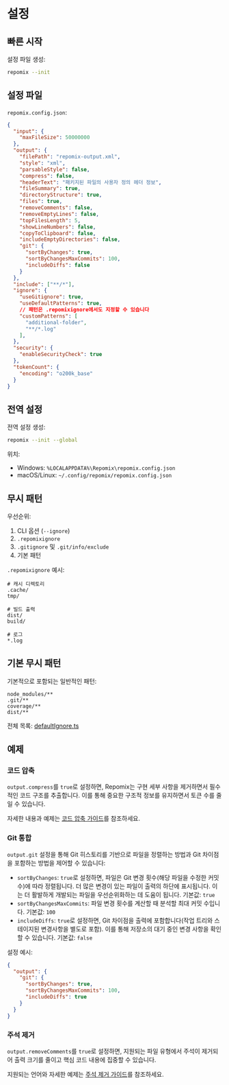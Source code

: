 # 설정

## 빠른 시작

설정 파일 생성:
```bash
repomix --init
```

## 설정 파일

`repomix.config.json`:
```json
{
  "input": {
    "maxFileSize": 50000000
  },
  "output": {
    "filePath": "repomix-output.xml",
    "style": "xml",
    "parsableStyle": false,
    "compress": false,
    "headerText": "패키지된 파일의 사용자 정의 헤더 정보",
    "fileSummary": true,
    "directoryStructure": true,
    "files": true,
    "removeComments": false,
    "removeEmptyLines": false,
    "topFilesLength": 5,
    "showLineNumbers": false,
    "copyToClipboard": false,
    "includeEmptyDirectories": false,
    "git": {
      "sortByChanges": true,
      "sortByChangesMaxCommits": 100,
      "includeDiffs": false
    }
  },
  "include": ["**/*"],
  "ignore": {
    "useGitignore": true,
    "useDefaultPatterns": true,
    // 패턴은 .repomixignore에서도 지정할 수 있습니다
    "customPatterns": [
      "additional-folder",
      "**/*.log"
    ],
  },
  "security": {
    "enableSecurityCheck": true
  },
  "tokenCount": {
    "encoding": "o200k_base"
  }
}
```

## 전역 설정

전역 설정 생성:
```bash
repomix --init --global
```

위치:
- Windows: `%LOCALAPPDATA%\Repomix\repomix.config.json`
- macOS/Linux: `~/.config/repomix/repomix.config.json`

## 무시 패턴

우선순위:
1. CLI 옵션 (`--ignore`)
2. `.repomixignore`
3. `.gitignore` 및 `.git/info/exclude`
4. 기본 패턴

`.repomixignore` 예시:
```text
# 캐시 디렉토리
.cache/
tmp/

# 빌드 출력
dist/
build/

# 로그
*.log
```

## 기본 무시 패턴

기본적으로 포함되는 일반적인 패턴:
```text
node_modules/**
.git/**
coverage/**
dist/**
```

전체 목록: [defaultIgnore.ts](https://github.com/yamadashy/repomix/blob/main/src/config/defaultIgnore.ts)

## 예제

### 코드 압축

`output.compress`를 `true`로 설정하면, Repomix는 구현 세부 사항을 제거하면서 필수적인 코드 구조를 추출합니다. 이를 통해 중요한 구조적 정보를 유지하면서 토큰 수를 줄일 수 있습니다.

자세한 내용과 예제는 [코드 압축 가이드](code-compress)를 참조하세요.

### Git 통합

`output.git` 설정을 통해 Git 히스토리를 기반으로 파일을 정렬하는 방법과 Git 차이점을 포함하는 방법을 제어할 수 있습니다:

- `sortByChanges`: `true`로 설정하면, 파일은 Git 변경 횟수(해당 파일을 수정한 커밋 수)에 따라 정렬됩니다. 더 많은 변경이 있는 파일이 출력의 하단에 표시됩니다. 이는 더 활발하게 개발되는 파일을 우선순위화하는 데 도움이 됩니다. 기본값: `true`
- `sortByChangesMaxCommits`: 파일 변경 횟수를 계산할 때 분석할 최대 커밋 수입니다. 기본값: `100`
- `includeDiffs`: `true`로 설정하면, Git 차이점을 출력에 포함합니다(작업 트리와 스테이지된 변경사항을 별도로 포함). 이를 통해 저장소의 대기 중인 변경 사항을 확인할 수 있습니다. 기본값: `false`

설정 예시:
```json
{
  "output": {
    "git": {
      "sortByChanges": true,
      "sortByChangesMaxCommits": 100,
      "includeDiffs": true
    }
  }
}
```

### 주석 제거

`output.removeComments`를 `true`로 설정하면, 지원되는 파일 유형에서 주석이 제거되어 출력 크기를 줄이고 핵심 코드 내용에 집중할 수 있습니다.

지원되는 언어와 자세한 예제는 [주석 제거 가이드](comment-removal)를 참조하세요.
